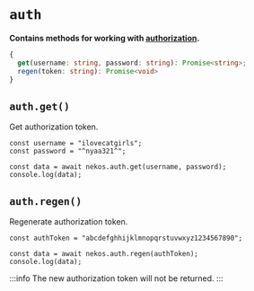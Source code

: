 # `auth`
**Contains methods for working with [authorization](https://docs.nekos.moe/auth.html).**
```ts
{
  get(username: string, password: string): Promise<string>;
  regen(token: string): Promise<void>
}
```

## `auth.get()`

Get authorization token.

```js{6}
const username = "ilovecatgirls";
const password = "^nyaa321^";

const data = await nekos.auth.get(username, password);
console.log(data);
```

## `auth.regen()`

Regenerate authorization token.

```js{5}
const authToken = "abcdefghhijklmnopqrstuvwxyz1234567890";

const data = await nekos.auth.regen(authToken);
console.log(data);
```

:::info
The new authorization token will not be returned.
:::

